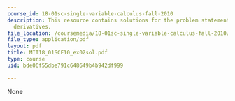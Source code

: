 ```yaml
---
course_id: 18-01sc-single-variable-calculus-fall-2010
description: This resource contains solutions for the problem statements related to
  derivatives.
file_location: /coursemedia/18-01sc-single-variable-calculus-fall-2010/bde06f55dbe791c648649b4b942df999_MIT18_01SCF10_ex02sol.pdf
file_type: application/pdf
layout: pdf
title: MIT18_01SCF10_ex02sol.pdf
type: course
uid: bde06f55dbe791c648649b4b942df999

---
```

None
